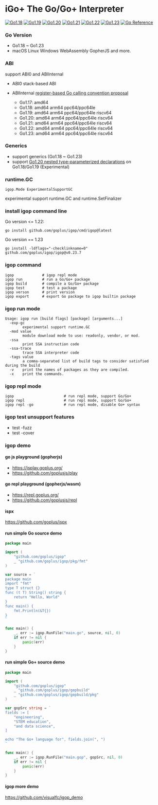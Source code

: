 # iGo+ The Go/Go+ Interpreter

[![Go1.18](https://github.com/goplus/igop/workflows/Go1.18/badge.svg)](https://github.com/goplus/igop/actions/workflows/go118.yml)
[![Go1.19](https://github.com/goplus/igop/workflows/Go1.19/badge.svg)](https://github.com/goplus/igop/actions/workflows/go119.yml)
[![Go1.20](https://github.com/goplus/igop/workflows/Go1.20/badge.svg)](https://github.com/goplus/igop/actions/workflows/go120.yml)
[![Go1.21](https://github.com/goplus/igop/workflows/Go1.21/badge.svg)](https://github.com/goplus/igop/actions/workflows/go121.yml)
[![Go1.22](https://github.com/goplus/igop/workflows/Go1.22/badge.svg)](https://github.com/goplus/igop/actions/workflows/go122.yml)
[![Go1.23](https://github.com/goplus/igop/workflows/Go1.23/badge.svg)](https://github.com/goplus/igop/actions/workflows/go123.yml)
[![Go Reference](https://pkg.go.dev/badge/github.com/goplus/igop.svg)](https://pkg.go.dev/github.com/goplus/igop)


### Go Version

- Go1.18 ~ Go1.23
- macOS Linux Windows  WebAssembly GopherJS and more.

### ABI

support ABI0 and ABIInternal

- ABI0 stack-based ABI
- ABIInternal [register-based Go calling convention proposal](https://golang.org/design/40724-register-calling)

    - Go1.17: amd64
    - Go1.18: amd64 arm64 ppc64/ppc64le
    - Go1.19: amd64 arm64 ppc64/ppc64le riscv64
    - Go1.20: amd64 arm64 ppc64/ppc64le riscv64
    - Go1.21: amd64 arm64 ppc64/ppc64le riscv64
    - Go1.22: amd64 arm64 ppc64/ppc64le riscv64
    - Go1.23: amd64 arm64 ppc64/ppc64le riscv64

### Generics

- support generics (Go1.18 ~ Go1.23)
- support [Go1.20 nested type-parameterized declarations](https://github.com/golang/go/blob/master/test/typeparam/nested.go) on Go1.18/Go1.19 (Experimental)

### runtime.GC

`igop.Mode ExperimentalSupportGC`

experimental support runtime.GC and runtime.SetFinalizer

### install igop command line

Go version <= 1.22:

```shell
go install github.com/goplus/igop/cmd/igop@latest
```

Go version == 1.23
```
go install -ldflags="-checklinkname=0" github.com/goplus/igop/igop@v0.23.7
```

### igop command

```
igop             # igop repl mode
igop run         # run a Go/Go+ package
igop build       # compile a Go/Go+ package
igop test        # test a package
igop verson      # print version
igop export      # export Go package to igop builtin package
```

### igop run mode
```
Usage: igop run [build flags] [package] [arguments...]
  -exp-gc
    	experimental support runtime.GC
  -mod value
    	module download mode to use: readonly, vendor, or mod.
  -ssa
    	print SSA instruction code
  -ssa-trace
    	trace SSA interpreter code
  -tags value
    	a comma-separated list of build tags to consider satisfied during the build
  -v	print the names of packages as they are compiled.
  -x	print the commands.
```

### igop repl mode

```shell
igop                       # run repl mode, support Go/Go+
igop repl                  # run repl mode, support Go/Go+
igop repl -go              # run repl mode, disable Go+ syntax
```

### igop test unsupport features

- test -fuzz
- test -cover

### igop demo

#### go js playground (gopherjs)

- <https://jsplay.goplus.org/>
- <https://github.com/goplusjs/play>

#### go repl playground (gopherjs/wasm)

- <https://repl.goplus.org/>
- <https://github.com/goplusjs/repl>

#### ispx

<https://github.com/goplus/ispx>

#### run simple Go source demo

```go
package main

import (
	"github.com/goplus/igop"
	_ "github.com/goplus/igop/pkg/fmt"
)

var source = `
package main
import "fmt"
type T struct {}
func (t T) String() string {
	return "Hello, World"
}
func main() {
	fmt.Println(&T{})
}
`

func main() {
	_, err := igop.RunFile("main.go", source, nil, 0)
	if err != nil {
		panic(err)
	}
}
```

#### run simple Go+ source demo

```go
package main

import (
	"github.com/goplus/igop"
	_ "github.com/goplus/igop/gopbuild"
	_ "github.com/goplus/igop/gopbuild/pkg"
)

var gopSrc string = `
fields := [
	"engineering",
	"STEM education", 
	"and data science",
]

echo "The Go+ language for", fields.join(", ")
`

func main() {
	_, err := igop.RunFile("main.gop", gopSrc, nil, 0)
	if err != nil {
		panic(err)
	}
}
```

#### igop more demo

<https://github.com/visualfc/igop_demo>
